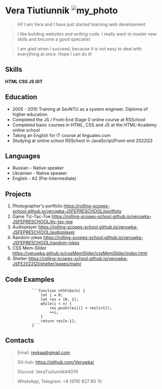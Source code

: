 # Vera Tiutiunnik     ![my_photo](https://avatars.githubusercontent.com/u/96355243?v=4 "Hi! It's me")

> Hi! I am Vera and I have just started learning web development

> I like building websites and writing code. I really want to master new skills and become a good specialist

> I am glad when I succeed, because it is not easy to deal with everything at once. Hope I can do it!

## Skills

**HTML CSS JS GIT**

## Education

- 2005 - 2010 Training at SevNTU as a system engineer. Diploma of higher education.
- Completed the JS / Front-End Stage 0 online course at RSSchool
- Completed basic courses in HTML, CSS and JS at the HTML-Academy online school  
- Taking an English for IT course at lingualeo.com
- Studying at online school RSSchool in JavaScript/Front-end 2022Q3

## Languages

* Russian - Native speaker
* Ukrainian - Native speaker
* English - A2 (Pre-Intermediate)

## Projects

1. Photographer's portfolio https://rolling-scopes-school.github.io/veruwka-JSFEPRESCHOOL/portfolio
2. Game Tic-Tac-Toe https://rolling-scopes-school.github.io/veruwka-JSFEPRESCHOOL/tic-tac-toe
3. Audioplayer https://rolling-scopes-school.github.io/veruwka-JSFEPRESCHOOL/audioplayer
4. Random-jokes https://rolling-scopes-school.github.io/veruwka-JSFEPRESCHOOL/random-jokes
4. CSS Mem-Slider https://veruwka.github.io/cssMemSlider/cssMemSlider/index.html
6. Shelter https://rolling-scopes-school.github.io/veruwka-JSFE2022Q1/shelter/pages/main/

## Code Examples

                ```function nthFibo(n) {
                    let i = 0;
                    let res = [0, 1];
                    while(i < n) {
                        res.push(res[i] + res[i+1]);
                        ++i;
                    }
                    return res[n-1];
                }```

## Contacts

> Email: revkaa@gmail.com

> Git-hub: https://github.com/Veruwka/

> Discord: VeraTiutiunnik#4076

> WhatsApp, Telegram: +8 (978) 827 60 10